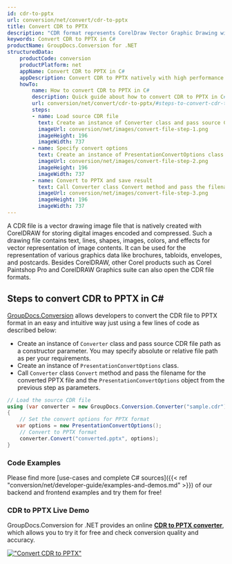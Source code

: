 ```yaml
---
id: cdr-to-pptx
url: conversion/net/convert/cdr-to-pptx
title: Convert CDR to PPTX
description: "CDR format represents CorelDraw Vector Graphic Drawing with .cdr extension. Learn how to convert CDR to PPTX file programmatically in C# language using GroupDocs.Conversion for .NET library."
keywords: Convert CDR to PPTX in C#
productName: GroupDocs.Conversion for .NET
structuredData:
    productCode: conversion
    productPlatform: net
    appName: Convert CDR to PPTX in C#
    appDescription: Convert CDR to PPTX natively with high performance using C# language and server side GroupDocs.Conversion for .NET APIs, without the use of any software like Microsoft or Open Office.
    howTo:
        name: How to convert CDR to PPTX in C# 
        description: Quick guide about how to convert CDR to PPTX in C# with high performance and accuracy.
        url: conversion/net/convert/cdr-to-pptx/#steps-to-convert-cdr-to-pptx-in-c
        steps:
        - name: Load source CDR file 
          text: Create an instance of Converter class and pass source CDR file path as a constructor parameter. You may specify absolute or relative file path as per your requirements. 
          imageUrl: conversion/net/images/convert-file-step-1.png
          imageHeight: 196
          imageWidth: 737
        - name: Specify convert options 
          text: Create an instance of PresentationConvertOptions class.
          imageUrl: conversion/net/images/convert-file-step-2.png
          imageHeight: 196
          imageWidth: 737
        - name: Convert to PPTX and save result 
          text: Call Converter class Convert method and pass the filename for the converted HTML file and the PresentationConvertOptions object from the previous step as parameters.
          imageUrl: conversion/net/images/convert-file-step-3.png
          imageHeight: 196
          imageWidth: 737
---
```


A CDR file is a vector drawing image file that is natively created with CorelDRAW for storing digital images encoded and compressed. Such a drawing file contains text, lines, shapes, images, colors, and effects for vector representation of image contents. It can be used for the representation of various graphics data like brochures, tabloids, envelopes, and postcards. Besides CorelDRAW, other Corel products such as Corel Paintshop Pro and CorelDRAW Graphics suite can also open the CDR file formats.

## Steps to convert CDR to PPTX in C#

[GroupDocs.Conversion](https://products.groupdocs.com/conversion/net) allows developers to convert the CDR file to PPTX format in an easy and intuitive way just using a few lines of code as described below:

* Create an instance of `Converter` class and pass source CDR file path as a constructor parameter. You may specify absolute or relative file path as per your requirements. 
* Create an instance of `PresentationConvertOptions` class.
* Call `Converter` class `Convert` method and pass the filename for the converted PPTX file and the `PresentationConvertOptions` object from the previous step as parameters.

```csharp
// Load the source CDR file
using (var converter = new GroupDocs.Conversion.Converter("sample.cdr"))
{
    // Set the convert options for PPTX format
   var options = new PresentationConvertOptions();
    // Convert to PPTX format
    converter.Convert("converted.pptx", options);
}
```

### Code Examples

Please find more [use-cases and complete C# sources]({{< ref "conversion/net/developer-guide/examples-and-demos.md" >}}) of our backend and frontend examples and try them for free!

### CDR to PPTX Live Demo

GroupDocs.Conversion for .NET provides an online [**CDR to PPTX converter**](https://products.groupdocs.app/conversion/cdr-to-pptx), which allows you to try it for free and check conversion quality and accuracy.

[!["Convert CDR to PPTX"](conversion/net/images/convert-to-pptx/convert-cdr-to-pptx.png)](https://products.groupdocs.app/conversion/cdr-to-pptx)
